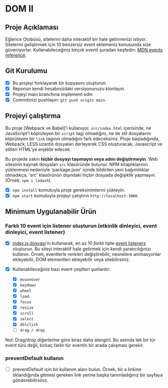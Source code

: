# DOM II

## Proje Açıklaması

Eğlence Otobüsü, sitelerini daha interaktif bir hale getirmenizi istiyor. Sitelerini geliştirmek için 10 benzersiz event eklemeniz konusunda size güveniyorlar. Kullanabileceğiniz birçok eventi şuradan keşfedin: [MDN events reference](https://developer.mozilla.org/en-US/docs/Web/Events).

## Git Kurulumu

- [x] Bu projeyi forklayarak bir kopyasını oluşturun.
- [x] Reponun kendi hesabınızdaki versiyonunuzu klonlayın.
- [x] Projeyi main branchına implement edin
- [x] Commitinizi pushlayın: `git push origin main`.

## Projeyi çalıştırma

Bu proje [Webpack ve Babel]'i kullanıyor. `src/index.html` içerisinde, ne JavaScript'i köprüleyen bir `script` tagı olmadığını, ne de stil dosyalarını köprüleyen bir `link` tagının olmadığını fark edeceksiniz. Proje başladığında, Webpack, LESS uzantılı dosyaları derleyerek CSS oluşturacak, Javascript ve stilleri HTML'ye enjekte edecek.

Bu projede sakın **hiçbir dosyayı taşımayın veya adını değiştirmeyin**. Web sitesinin kaynak dosyaları `src` klasöründe bulunur. NPM kitaplıklarının yüklenmesi nedeniyle 'package.json' içinde bildirilen yeni bağımlılıklar olmadıkça, 'src' klasörünün dışındaki hiçbir dosyada değişiklik yapmayın. (Örnek. `npm i lodash`).

- [x] `npm install` komutuyla proje gereksinimlerini yükleyin.
- [x] `npm start` komutuyla projeyi çalıştırın `http://localhost:3000`.

## Minimum Uygulanabilir Ürün

### Farklı 10 event için listener oluşturun (etkinlik dinleyici, event dinleyici, event listener)

- [x] [index.js dosyası](src/index.js)'nı kullanarak, en az 10 _farklı_ tipte [event listeners](https://developer.mozilla.org/en-US/docs/Web/Events) oluşturun. Bu siteyi interaktif hale getirmek için kendi yaratıcılığınızı kullanın. Örnek, eventlerle renkleri değiştirebilir, nesnelere animasyonlar ekleyebilir, DOM elementleri ekleyebilir veya silebilirsiniz.

- [x] Kullanabileceğiniz bazı event çeşitleri şunlardır:
  - [x] `mouseover`
  - [x] `keydown`
  - [x] `wheel`
  - [x] `load`
  - [x] `focus`
  - [x] `resize`
  - [x] `scroll`
  - [x] `select`
  - [x] `dblclick`
  - [ ] `drag / drop`

Not: Drag/drop diğerlerine göre biraz daha alengirli. Bu aslında tek bir tür event türü değil, birkaç farklı tür eventin bir arada çalışması gerekir.

### preventDefault kullanın

- [ ] preventDefault için bir kullanım alanı bulun. Örnek, bir a linkine tıklandığında gitmesi gereken link yerine başka tanımladığınız bir sayfaya gönderebilirsiniz.
